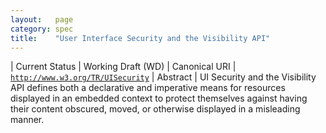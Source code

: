 ```yaml
---
layout:   page
category: spec
title:    "User Interface Security and the Visibility API"
---
```


| Current Status | Working Draft (WD)
| Canonical URI | [`http://www.w3.org/TR/UISecurity`](http://www.w3.org/TR/UISecurity)
| Abstract | UI Security and the Visibility API defines both a declarative and imperative means for resources displayed in an embedded context to protect themselves against having their content obscured, moved, or otherwise displayed in a misleading manner.